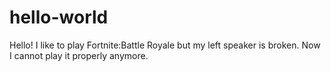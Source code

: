 # hello-world
Hello!
I like to play Fortnite:Battle Royale but my left speaker is broken.
Now I cannot play it properly anymore.
